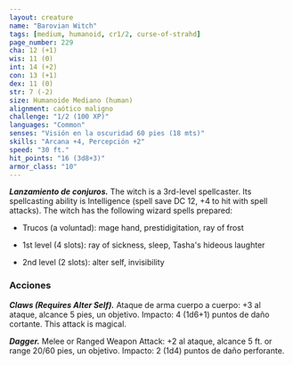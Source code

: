 ```yaml
---
layout: creature
name: "Barovian Witch"
tags: [medium, humanoid, cr1/2, curse-of-strahd]
page_number: 229
cha: 12 (+1)
wis: 11 (0)
int: 14 (+2)
con: 13 (+1)
dex: 11 (0)
str: 7 (-2)
size: Humanoide Mediano (human)
alignment: caótico maligno
challenge: "1/2 (100 XP)"
languages: "Common"
senses: "Visión en la oscuridad 60 pies (18 mts)"
skills: "Arcana +4, Percepción +2"
speed: "30 ft."
hit_points: "16 (3d8+3)"
armor_class: "10"
---
```


***Lanzamiento de conjuros.*** The witch is a 3rd-level spellcaster. Its spellcasting ability is Intelligence (spell save DC 12, +4 to hit with spell attacks). The witch has the following wizard spells prepared:

* Trucos (a voluntad): mage hand, prestidigitation, ray of frost

* 1st level (4 slots): ray of sickness, sleep, Tasha's hideous laughter

* 2nd level (2 slots): alter self, invisibility

### Acciones

***Claws (Requires Alter Self).*** Ataque de arma cuerpo a cuerpo: +3 al ataque, alcance 5 pies, un objetivo. Impacto: 4 (1d6+1) puntos de daño cortante. This attack is magical.

***Dagger.*** Melee or Ranged Weapon Attack: +2 al ataque, alcance 5 ft. or range 20/60 pies, un objetivo. Impacto: 2 (1d4) puntos de daño perforante.